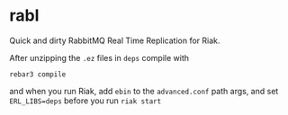 rabl
=====

Quick and dirty RabbitMQ Real Time Replication for Riak.

After unzipping the `.ez` files in `deps` compile with

    rebar3 compile

and when you run Riak, add `ebin` to the `advanced.conf` path args,
and set `ERL_LIBS=deps` before you run `riak start`
